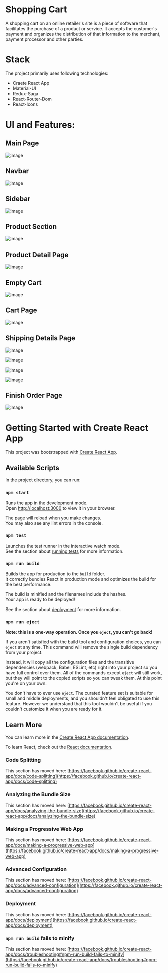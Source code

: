 # Shopping Cart

A shopping cart on an online retailer's site is a piece of software that facilitates the purchase of a product or service. It accepts the customer's payment and organizes the distribution of that information to the merchant, payment processor and other parties.

# Stack

The project primarily uses following technologies:

- Craete React App
- Material-UI
- Redux-Saga
- React-Router-Dom
- React-Icons

# UI and Features:

## Main Page

![image](https://github.com/jacksparrow381/Shopping-Cart/assets/100084352/376e575b-09eb-4ac4-9a00-770da42f9426)

## Navbar

![image](https://user-images.githubusercontent.com/100084352/168970445-a7980bac-063e-498f-844a-6754544ec44c.png)

## Sidebar

![image](https://user-images.githubusercontent.com/100084352/168970338-77f0e55d-8c17-423f-a207-ba1694ebecaa.png)

## Product Section

![image](https://github.com/jacksparrow381/Shopping-Cart/assets/100084352/efc6bf78-4794-4794-a82c-7ec4c8e929f2)

## Product Detail Page

![image](https://user-images.githubusercontent.com/100084352/168970773-f5fc6e48-f4dd-4d63-9ef0-6bb1ff61e090.png)

## Empty Cart

![image](https://user-images.githubusercontent.com/100084352/168970918-a0eedcea-e825-4755-8b35-520e58a3e1c2.png)

## Cart Page

![image](https://user-images.githubusercontent.com/100084352/168971041-821ee0ce-7e53-498d-a47c-6c79c4516f45.png)

## Shipping Details Page

![image](https://user-images.githubusercontent.com/100084352/168971156-9aaf255d-d5cf-48f2-92eb-3f3121afbff4.png)

![image](https://user-images.githubusercontent.com/100084352/168971192-7ad65f94-f12f-4e56-ba8f-55c0c51f6257.png)

![image](https://user-images.githubusercontent.com/100084352/168971270-a476e5da-f215-4ab6-8064-3550445d639d.png)

![image](https://user-images.githubusercontent.com/100084352/168971559-719a0878-9ae6-4c72-815d-5dc0a610773b.png)

## Finish Order Page

![image](https://user-images.githubusercontent.com/100084352/168971685-01f9bb7a-1507-49b1-b179-375ac6703ae0.png)

# Getting Started with Create React App

This project was bootstrapped with [Create React App](https://github.com/facebook/create-react-app).

## Available Scripts

In the project directory, you can run:

### `npm start`

Runs the app in the development mode.\
Open [http://localhost:3000](http://localhost:3000) to view it in your browser.

The page will reload when you make changes.\
You may also see any lint errors in the console.

### `npm test`

Launches the test runner in the interactive watch mode.\
See the section about [running tests](https://facebook.github.io/create-react-app/docs/running-tests) for more information.

### `npm run build`

Builds the app for production to the `build` folder.\
It correctly bundles React in production mode and optimizes the build for the best performance.

The build is minified and the filenames include the hashes.\
Your app is ready to be deployed!

See the section about [deployment](https://facebook.github.io/create-react-app/docs/deployment) for more information.

### `npm run eject`

**Note: this is a one-way operation. Once you `eject`, you can't go back!**

If you aren't satisfied with the build tool and configuration choices, you can `eject` at any time. This command will remove the single build dependency from your project.

Instead, it will copy all the configuration files and the transitive dependencies (webpack, Babel, ESLint, etc) right into your project so you have full control over them. All of the commands except `eject` will still work, but they will point to the copied scripts so you can tweak them. At this point you're on your own.

You don't have to ever use `eject`. The curated feature set is suitable for small and middle deployments, and you shouldn't feel obligated to use this feature. However we understand that this tool wouldn't be useful if you couldn't customize it when you are ready for it.

## Learn More

You can learn more in the [Create React App documentation](https://facebook.github.io/create-react-app/docs/getting-started).

To learn React, check out the [React documentation](https://reactjs.org/).

### Code Splitting

This section has moved here: [https://facebook.github.io/create-react-app/docs/code-splitting](https://facebook.github.io/create-react-app/docs/code-splitting)

### Analyzing the Bundle Size

This section has moved here: [https://facebook.github.io/create-react-app/docs/analyzing-the-bundle-size](https://facebook.github.io/create-react-app/docs/analyzing-the-bundle-size)

### Making a Progressive Web App

This section has moved here: [https://facebook.github.io/create-react-app/docs/making-a-progressive-web-app](https://facebook.github.io/create-react-app/docs/making-a-progressive-web-app)

### Advanced Configuration

This section has moved here: [https://facebook.github.io/create-react-app/docs/advanced-configuration](https://facebook.github.io/create-react-app/docs/advanced-configuration)

### Deployment

This section has moved here: [https://facebook.github.io/create-react-app/docs/deployment](https://facebook.github.io/create-react-app/docs/deployment)

### `npm run build` fails to minify

This section has moved here: [https://facebook.github.io/create-react-app/docs/troubleshooting#npm-run-build-fails-to-minify](https://facebook.github.io/create-react-app/docs/troubleshooting#npm-run-build-fails-to-minify)

